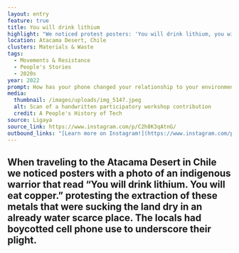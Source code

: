 ```yaml
---
layout: entry
feature: true
title: You will drink lithium
highlight: "We noticed protest posters: 'You will drink lithium, you will eat copper.'"
location: Atacama Desert, Chile
clusters: Materials & Waste
tags:
  - Movements & Resistance
  - People's Stories
  - 2020s
year: 2022
prompt: How has your phone changed your relationship to your environment?
media:
  thumbnail: /images/uploads/img_5147.jpeg
  alt: Scan of a handwritten participatory workshop contribution
  credit: A People's History of Tech
source: Ligaya
source_link: https://www.instagram.com/p/C2h8K3qAtnG/
outbound_links: "[Learn more on Instagram!](https://www.instagram.com/p/C2h8K3qAtnG/)"
---
```

## When traveling to the Atacama Desert in Chile we noticed posters with a photo of an indigenous warrior that read “You will drink lithium. You will eat copper.” protesting the extraction of these metals that were sucking the land dry in an already water scarce place. The locals had boycotted cell phone use to underscore their plight.

